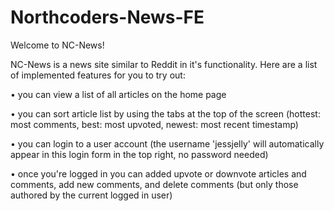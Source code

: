 # Northcoders-News-FE

Welcome to NC-News!

NC-News is a news site similar to Reddit in it's functionality.
Here are a list of implemented features for you to try out:

• you can view a list of all articles on the home page

• you can sort article list by using the tabs at the top of the screen (hottest: most comments, best: most upvoted, newest: most recent timestamp)

• you can login to a user account (the username 'jessjelly' will automatically appear in this login form in the top right, no password needed)

• once you're logged in you can added upvote or downvote articles and comments, add new comments, and delete comments (but only those authored by the current logged in user)
